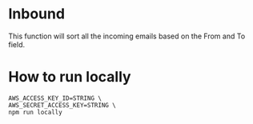 # Inbound

This function will sort all the incoming emails based on the From and To field.

# How to run locally

```
AWS_ACCESS_KEY_ID=STRING \
AWS_SECRET_ACCESS_KEY=STRING \
npm run locally
```